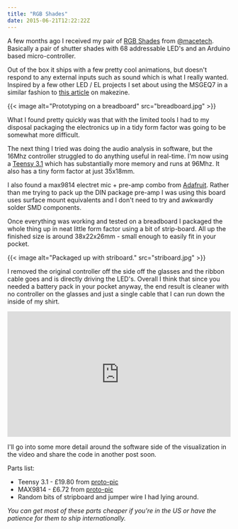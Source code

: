 ```yaml
---
title: "RGB Shades"
date: 2015-06-21T12:22:22Z
---
```

A few months ago I received my pair of [RGB Shades](https://www.kickstarter.com/projects/macetech/rgb-led-shades) from [@macetech](https://twitter.com/macetech). Basically a pair of shutter shades with 68 addressable LED's and an Arduino based micro-controller.

Out of the box it ships with a few pretty cool animations, but doesn't respond to any external inputs such as sound which is what I really wanted. Inspired by a few other LED / EL projects I set about using the MSGEQ7 in a similar fashion to [this article](http://makezine.com/2014/07/18/hacking-the-macetech-rgb-shades/) on makezine.

{{< image alt="Prototyping on a breadboard" src="breadboard.jpg" >}}

What I found pretty quickly was that with the limited tools I had to my disposal packaging the electronics up in a tidy form factor was going to be somewhat more difficult.

The next thing I tried was doing the audio analysis in software, but the 16Mhz controller struggled to do anything useful in real-time. I'm now using a [Teensy 3.1](https://www.pjrc.com/teensy/teensy31.html) which has substantially more memory and runs at 96Mhz. It also has a tiny form factor at just 35x18mm.

I also found a max9814 electret mic + pre-amp combo from [Adafruit](https://www.adafruit.com/products/1713). Rather than me trying to pack up the DIN package pre-amp I was using this board uses surface mount equivalents and I don't need to try and awkwardly solder SMD components.

Once everything was working and tested on a breadboard I packaged the whole thing up in neat little form factor using a bit of strip-board. All up the finished size is around 38x22x26mm - small enough to easily fit in your pocket.

{{< image alt="Packaged up with striboard." src="striboard.jpg" >}}

I removed the original controller off the side off the glasses and the ribbon cable goes and is directly driving the LED's. Overall I think that since you needed a battery pack in your pocket anyway, the end result is cleaner with no controller on the glasses and just a single cable that I can run down the inside of my shirt.

<style>.embed-container { position: relative; padding-bottom: 56.25%; height: 0; overflow: hidden; max-width: 100%; } .embed-container iframe, .embed-container object, .embed-container embed { position: absolute; top: 0; left: 0; width: 100%; height: 100%; }</style><div class='embed-container'><iframe src="https://www.youtube.com/embed/T2LpZwZxsmo?rel=0&amp;showinfo=0" frameborder="0" allowfullscreen></iframe></div>

I'll go into some more detail around the software side of the visualization in the video and share the code in another post soon.

Parts list:

* Teensy 3.1 - £19.80 from [proto-pic](http://proto-pic.co.uk/teensy-3-1/)
* MAX9814 - £6.72 from [proto-pic](http://proto-pic.co.uk/electret-microphone-amplifier-max9814-with-auto-gain-control/)
* Random bits of stripboard and jumper wire I had lying around.

*You can get most of these parts cheaper if you're in the US or have the patience for them to ship internationally.*


